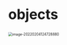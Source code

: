 # objects

<img src="/Users/mark/typora_workspace/NoteBook/images/image-20220204124728880.png" alt="image-20220204124728880" style="zoom:50%;" />